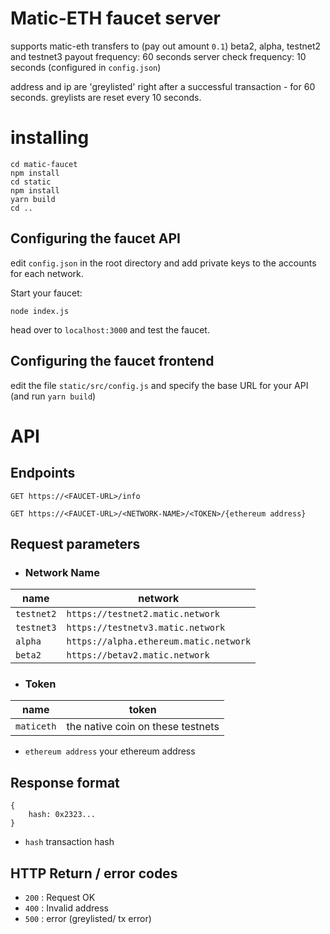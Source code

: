# Matic-ETH faucet server

supports matic-eth transfers to (pay out amount `0.1`) beta2, alpha, testnet2 and testnet3
payout frequency: 60 seconds
server check frequency: 10 seconds
(configured in `config.json`)

address and ip are 'greylisted' right after a successful transaction - for 60 seconds. greylists are reset every 10 seconds.

# installing

```
cd matic-faucet
npm install
cd static
npm install
yarn build
cd ..
```

## Configuring the faucet API

edit ```config.json``` in the root directory and add private keys to the accounts for each network.

Start your faucet:

```
node index.js
```
head over to `localhost:3000` and test the faucet.

## Configuring the faucet frontend

edit the file `static/src/config.js` and specify the base URL for your API (and run `yarn build`)

# API


## Endpoints

```GET https://<FAUCET-URL>/info```

```GET https://<FAUCET-URL>/<NETWORK-NAME>/<TOKEN>/{ethereum address}```

## Request parameters

- ### Network Name
|name|network|
|---|---|
|`testnet2`|`https://testnet2.matic.network`|
|`testnet3`|`https://testnetv3.matic.network`|
|`alpha`|`https://alpha.ethereum.matic.network`|
|`beta2`|`https://betav2.matic.network`|

- ### Token
|name|token|
|---|---|
|`maticeth`|the native coin on these testnets|


- ```ethereum address``` your ethereum address


## Response format
```
{ 
	hash: 0x2323... 
}
```
* `hash` transaction hash 

## HTTP Return / error codes

* `200` : Request OK
* `400` : Invalid address
* `500` : error (greylisted/ tx error)